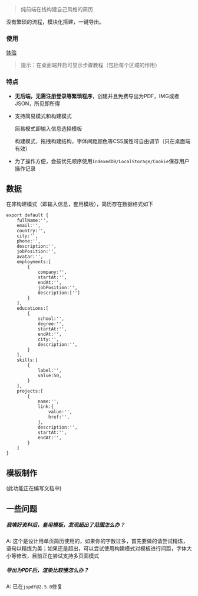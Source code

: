 > 纯前端在线构建自己风格的简历

没有繁琐的流程，模块化搭建，一键导出。


### 使用

[体验](http://stonehank.github.io/diy-resume/)

> 提示：在桌面端开启可显示步骤教程（包括每个区域的作用）

### 特点

* **无后端，无需注册登录等繁琐程序**，创建并且免费导出为PDF，IMG或者JSON，所见即所得

* 支持简易模式和构建模式

    简易模式即输入信息选择模板
    
    构建模式，拖拽构建结构，字体间距颜色等CSS属性可自由调节（只在桌面端有效）
    
* 为了操作方便，会按优先顺序使用`IndexedDB/LocalStorage/Cookie`保存用户操作记录 

## 数据

在非构建模式（即输入信息，套用模板），简历存在数据格式如下

```
export default {
    fullName:'',
    email:'',
    country:'',
    city:'',
    phone:'',
    description:'',
    jobPosition:'',
    avatar:'',
    employments:[
        {
            company:'',
            startAt:'',
            endAt:'',
            jobPosition:'',
            description:['']
        }
    ],
    educations:[
        {
            school:'',
            degree:'',
            startAt:'',
            endAt:'',
            city:'',
            description:'',
        }
    ],
    skills:[
        {
            label:'',
            value:50,
        }
    ],
    projects:[
        {
            name:'',
            link:{
                value:'',
                href:'',
            },
            description:'',
            startAt:'',
            endAt:'',
        }
    ]
}

```

## 模板制作

(此功能正在编写文档中)


## 一些问题

##### 我填好资料后，套用模板，发现超出了范围怎么办？

A: 这个是设计用单页简历使用的，如果你的字数过多，首先要做的请尝试精炼，语句以精炼为美；如果还是超出，可以尝试使用构建模式对模板进行间距，字体大小等修改，目前正在尝试支持多页面模式

##### 导出为PDF后，渲染比较慢怎么办？

A: 已在`jspdf@2.5.0`修复 

